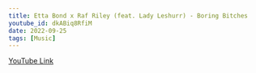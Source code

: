 ```yaml
---
title: Etta Bond x Raf Riley (feat. Lady Leshurr) - Boring Bitches
youtube_id: dkABiq8RfiM
date: 2022-09-25
tags: [Music]
---
```

[YouTube Link](https://www.youtube.com/watch?v=dkABiq8RfiM)